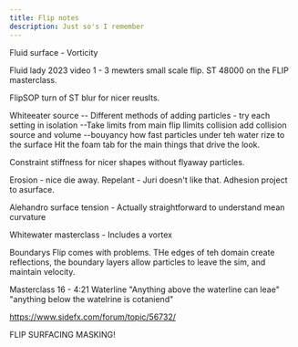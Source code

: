 ```yaml
---
title: Flip notes
description: Just so's I remember
---
```

Fluid surface - Vorticity

Fluid lady 2023 video 1 - 3 mewters small scale flip.
ST 48000 on the FLIP masterclass.

FlipSOP turn of ST blur for nicer reuslts.

Whiteeater source
-- Different methods of adding particles - try each setting in isolation
--Take limits from main flip
llimits collision add collision source and volume
--bouyancy how fast particles under teh water rize to the surface
Hit the foam tab for the main things that drive the look.

Constraint stiffness for nicer shapes without flyaway particles.

Erosion - nice die away.
Repelant - Juri doesn't like that.
Adhesion project to asurface.

Alehandro surface tension - Actually straightforward to understand
mean curvature

Whitewater masterclass - Includes a vortex

Boundarys
Flip comes with problems. THe edges of teh domain create reflections, the boundary layers allow particles to leave the sim, and maintain velocity.

Masterclass 16 - 4:21 Waterline "Anything above the waterline can leae" "anything below the watelrine is cotaniend"

https://www.sidefx.com/forum/topic/56732/

FLIP SURFACING MASKING!